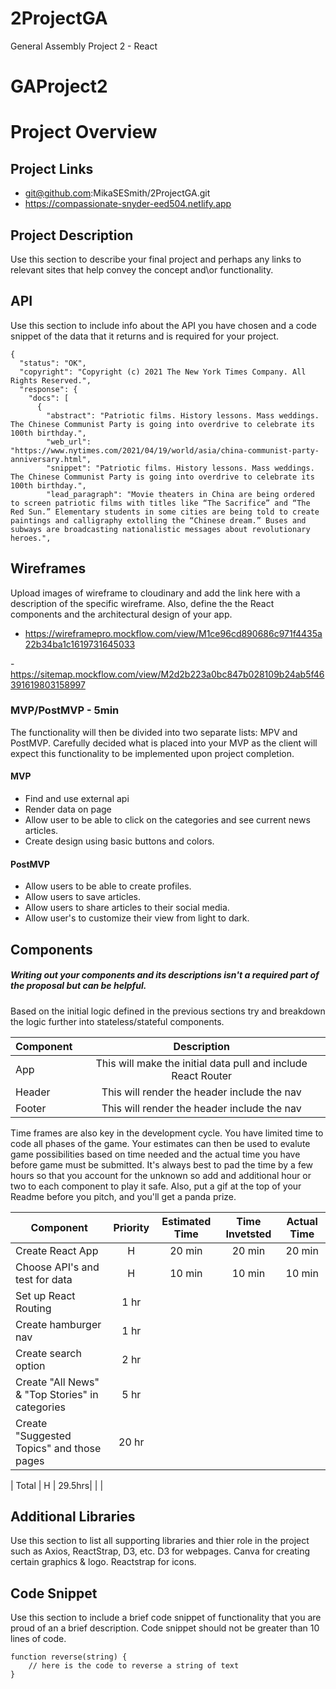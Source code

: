 # 2ProjectGA
General Assembly Project 2 - React

# GAProject2

# Project Overview

## Project Links

- git@github.com:MikaSESmith/2ProjectGA.git
- https://compassionate-snyder-eed504.netlify.app

## Project Description

Use this section to describe your final project and perhaps any links to relevant sites that help convey the concept and\or functionality.

## API

Use this section to include info about the API you have chosen and a code snippet of the data that it returns and is required for your project. 


```
{
  "status": "OK",
  "copyright": "Copyright (c) 2021 The New York Times Company. All Rights Reserved.",
  "response": {
    "docs": [
      {
        "abstract": "Patriotic films. History lessons. Mass weddings. The Chinese Communist Party is going into overdrive to celebrate its 100th birthday.",
        "web_url": "https://www.nytimes.com/2021/04/19/world/asia/china-communist-party-anniversary.html",
        "snippet": "Patriotic films. History lessons. Mass weddings. The Chinese Communist Party is going into overdrive to celebrate its 100th birthday.",
        "lead_paragraph": "Movie theaters in China are being ordered to screen patriotic films with titles like “The Sacrifice” and “The Red Sun.” Elementary students in some cities are being told to create paintings and calligraphy extolling the “Chinese dream.” Buses and subways are broadcasting nationalistic messages about revolutionary heroes.",
```


## Wireframes

Upload images of wireframe to cloudinary and add the link here with a description of the specific wireframe. Also, define the the React components and the architectural design of your app.

- https://wireframepro.mockflow.com/view/M1ce96cd890686c971f4435a22b34ba1c1619731645033

-https://sitemap.mockflow.com/view/M2d2b223a0bc847b028109b24ab5f46391619803158997 


### MVP/PostMVP - 5min

The functionality will then be divided into two separate lists: MPV and PostMVP.  Carefully decided what is placed into your MVP as the client will expect this functionality to be implemented upon project completion.  

#### MVP 
- Find and use external api 
- Render data on page 
- Allow user to be able to click on the categories and see current news articles.
- Create design using basic buttons and colors.

#### PostMVP 
- Allow users to be able to create profiles.
- Allow users to save articles.
- Allow users to share articles to their social media.
- Allow user's to customize their view from light to dark.

## Components
##### Writing out your components and its descriptions isn't a required part of the proposal but can be helpful.

Based on the initial logic defined in the previous sections try and breakdown the logic further into stateless/stateful components. 

| Component | Description | 
| --- | :---: |  
| App | This will make the initial data pull and include React Router| 
| Header | This will render the header include the nav | 
| Footer | This will render the header include the nav | 


Time frames are also key in the development cycle.  You have limited time to code all phases of the game.  Your estimates can then be used to evalute game possibilities based on time needed and the actual time you have before game must be submitted. It's always best to pad the time by a few hours so that you account for the unknown so add and additional hour or two to each component to play it safe. Also, put a gif at the top of your Readme before you pitch, and you'll get a panda prize.

| Component | Priority | Estimated Time | Time Invetsted | Actual Time |
| --- | :---: |  :---: | :---: | :---: |
| Create React App | H | 20 min| 20 min| 20 min |
| Choose API's and test for data | H | 10 min| 10 min | 10 min |
| Set up React Routing | 1 hr |   |    
| Create hamburger nav | 1 hr |  |  |
| Create search option | 2 hr |  |  |
| Create "All News" & "Top Stories" in categories | 5 hr |  |  |
| Create "Suggested Topics" and those pages | 20 hr |  |   |

| Total | H | 29.5hrs|  |  |

## Additional Libraries
 Use this section to list all supporting libraries and thier role in the project such as Axios, ReactStrap, D3, etc. 
 D3 for webpages.
 Canva for creating certain graphics & logo.
 Reactstrap for icons.

## Code Snippet

Use this section to include a brief code snippet of functionality that you are proud of an a brief description.  Code snippet should not be greater than 10 lines of code. 

```
function reverse(string) {
	// here is the code to reverse a string of text
}
```

